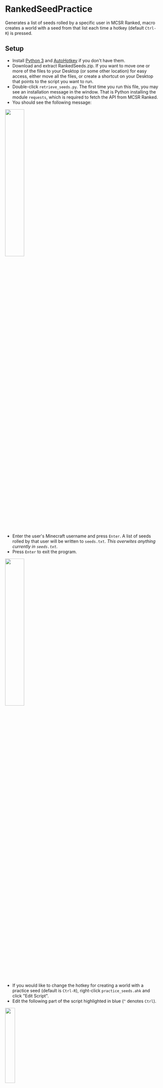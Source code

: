 # RankedSeedPractice
Generates a list of seeds rolled by a specific user in MCSR Ranked, macro creates a world with a seed from that list each time a hotkey (default `Ctrl-R`) is pressed.

## Setup
- Install [Python 3](https://www.python.org/downloads/) and [AutoHotkey](https://www.autohotkey.com/) if you don't have them.
- Download and extract RankedSeeds.zip. If you want to move one or more of the files to your Desktop (or some other location) for easy access, either move all the files, or create a shortcut on your Desktop that points to the script you want to run.
- Double-click `retrieve_seeds.py`. The first time you run this file, you may see an installation message in the window. That is Python installing the module `requests`, which is required to fetch the API from MCSR Ranked.
- You should see the following message:

<img src="https://user-images.githubusercontent.com/110107468/220834576-572be293-c238-4a13-af27-c41cf3241bde.png" width="35%"/>

- Enter the user's Minecraft username and press `Enter`. A list of seeds rolled by that user will be written to `seeds.txt`. _This overwites anything currently in `seeds.txt`._
- Press `Enter` to exit the program.

<img src="https://user-images.githubusercontent.com/110107468/220834692-5d6b5d12-8761-4705-9175-8812007d69b6.png" width="35%"/>

- If you would like to change the hotkey for creating a world with a practice seed (default is `Ctrl-R`), right-click `practice_seeds.ahk` and click "Edit Script".
- Edit the following part of the script highlighted in blue (`^` denotes `Ctrl`).

<img src="https://user-images.githubusercontent.com/110107468/220838134-9b630389-8c7a-40f4-aeae-077b70110803.png" width="25%"/>

- Once you're done, save the file and close it.
- Run `practice_seeds.ahk` by double-clicking it. Nothing should happen yet.
- Open Minecraft and go to the title screen. Make sure you have at least one world in your saves folder.
- Press `Ctrl-R` (or the hotkey you have changed it to). This should create a world with the first seed in `seeds.txt` and remove that seed from `seeds.txt`.
  - If `seeds.txt` is empty, a message box will appear and the program will exit. You will now have to repopulate `seeds.txt` by running `retrieve_seeds.py` with a different username.

## Known Issues
- Some runners have rolled the same seed multiple times. If they did not change the seed, that seed will show up as a duplicate in `seeds.txt`. This may be fixed in the future if I rewrite a bit of the code structure.
- If running `retrieve_seeds.py` results in a Permission Error (the program does not have permissions to write to seeds.txt), it might be caused by running the program from the command line. Try double-clicking the `retrieve_seeds.py` file instead.
- If the macro does not input a seed properly, you likely:
  - do not have at least one world in your saves folder.
  - are not pressing the hotkey from the title screen.
  - have a button selected (possibly because you pressed `Tab`) on the title screen.
